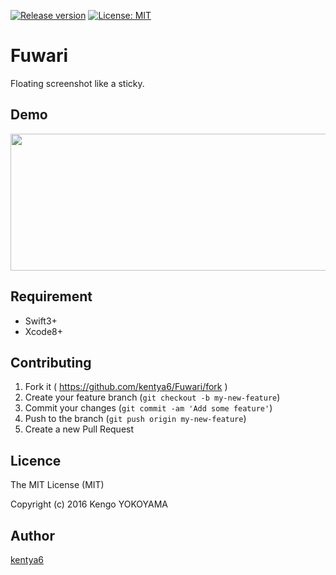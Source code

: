 [![Release version](https://img.shields.io/github/release/kentya6/Fuwari.svg)](https://github.com/kentya6/Fuwari/releases/latest)
[![License: MIT](https://img.shields.io/github/license/kentya6/Fuwari.svg)](https://github.com/kentya6/Fuwari/blob/master/LICENSE)

# Fuwari
Floating screenshot like a sticky.

## Demo
<p align="center" >
<img src="https://raw.githubusercontent.com/kentya6/Fuwari/gh-pages/images/fuwari_demo.gif" width="508" height="219"/>
</p>

## Requirement
- Swift3+
- Xcode8+

## Contributing
1. Fork it ( https://github.com/kentya6/Fuwari/fork )
2. Create your feature branch (`git checkout -b my-new-feature`)
3. Commit your changes (`git commit -am 'Add some feature'`)
4. Push to the branch (`git push origin my-new-feature`)
5. Create a new Pull Request

## Licence

The MIT License (MIT)

Copyright (c) 2016 Kengo YOKOYAMA

## Author

[kentya6](https://github.com/kentya6)